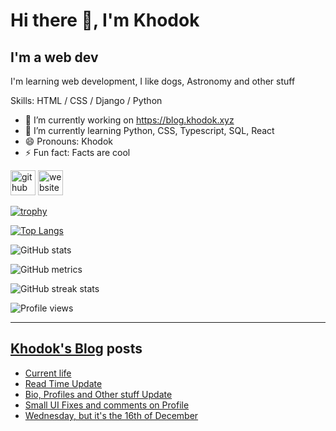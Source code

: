 # Hi there 👋, I'm Khodok

## I'm a web dev

I'm learning web development, I like dogs, Astronomy and other stuff

Skills: HTML / CSS / Django / Python

- 🔭 I’m currently working on https://blog.khodok.xyz
- 🌱 I’m currently learning Python, CSS, Typescript, SQL, React
- 😄 Pronouns: Khodok
- ⚡ Fun fact: Facts are cool

[<img src='https://cdn.jsdelivr.net/npm/simple-icons@3.0.1/icons/github.svg' alt='github' height='40'>](https://github.com/Khoding)
[<img src='https://cdn.jsdelivr.net/npm/simple-icons@3.0.1/icons/icloud.svg' alt='website' height='40'>](https://khodok.xyz)

[![trophy](https://github-profile-trophy.vercel.app/?username=Khoding)](https://github.com/ryo-ma/github-profile-trophy)

[![Top Langs](https://github-readme-stats.vercel.app/api/top-langs/?username=Khoding)](https://github.com/anuraghazra/github-readme-stats)

![GitHub stats](https://github-readme-stats.vercel.app/api?username=Khoding&show_icons=true)  

![GitHub metrics](https://metrics.lecoq.io/Khoding)  

![GitHub streak stats](https://github-readme-streak-stats.herokuapp.com/?user=Khoding)  

![Profile views](https://gpvc.arturio.dev/Khoding)  

---

## [Khodok's Blog] posts

<!-- BLOG-POST-LIST:START -->
- [Current life](https://blog.khodok.xyz/post/current-life-october-december-2020/)
- [Read Time Update](https://blog.khodok.xyz/post/read-time-update/)
- [Bio, Profiles and Other stuff Update](https://blog.khodok.xyz/post/bio-profiles-and-other-stuff-update/)
- [Small UI Fixes and comments on Profile](https://blog.khodok.xyz/post/small-ui-fixes-and-comments-on-profile/)
- [Wednesday, but it's the 16th of December](https://blog.khodok.xyz/post/example-for-that-mf/)
<!-- BLOG-POST-LIST:END -->

[khodok's blog]: https://khoding.github.io/Khodirect/khoBlog "Khodok's Blog"
